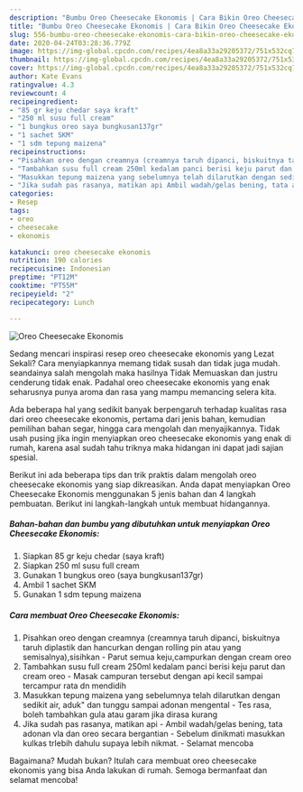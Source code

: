 ```yaml
---
description: "Bumbu Oreo Cheesecake Ekonomis | Cara Bikin Oreo Cheesecake Ekonomis Yang Sempurna"
title: "Bumbu Oreo Cheesecake Ekonomis | Cara Bikin Oreo Cheesecake Ekonomis Yang Sempurna"
slug: 556-bumbu-oreo-cheesecake-ekonomis-cara-bikin-oreo-cheesecake-ekonomis-yang-sempurna
date: 2020-04-24T03:28:36.779Z
image: https://img-global.cpcdn.com/recipes/4ea8a33a29205372/751x532cq70/oreo-cheesecake-ekonomis-foto-resep-utama.jpg
thumbnail: https://img-global.cpcdn.com/recipes/4ea8a33a29205372/751x532cq70/oreo-cheesecake-ekonomis-foto-resep-utama.jpg
cover: https://img-global.cpcdn.com/recipes/4ea8a33a29205372/751x532cq70/oreo-cheesecake-ekonomis-foto-resep-utama.jpg
author: Kate Evans
ratingvalue: 4.3
reviewcount: 4
recipeingredient:
- "85 gr keju chedar saya kraft"
- "250 ml susu full cream"
- "1 bungkus oreo saya bungkusan137gr"
- "1 sachet SKM"
- "1 sdm tepung maizena"
recipeinstructions:
- "Pisahkan oreo dengan creamnya (creamnya taruh dipanci, biskuitnya taruh diplastik dan hancurkan dengan rolling pin atau yang semisalnya),sisihkan Parut semua keju,campurkan dengan cream oreo"
- "Tambahkan susu full cream 250ml kedalam panci berisi keju parut dan cream oreo Masak campuran tersebut dengan api kecil sampai tercampur rata dn mendidih"
- "Masukkan tepung maizena yang sebelumnya telah dilarutkan dengan sedikit air, aduk&#34; dan tunggu sampai adonan mengental Tes rasa, boleh tambahkan gula atau garam jika dirasa kurang"
- "Jika sudah pas rasanya, matikan api Ambil wadah/gelas bening, tata adonan vla dan oreo secara bergantian Sebelum dinikmati masukkan kulkas trlebih dahulu supaya lebih nikmat. Selamat mencoba"
categories:
- Resep
tags:
- oreo
- cheesecake
- ekonomis

katakunci: oreo cheesecake ekonomis 
nutrition: 190 calories
recipecuisine: Indonesian
preptime: "PT12M"
cooktime: "PT55M"
recipeyield: "2"
recipecategory: Lunch

---
```



![Oreo Cheesecake Ekonomis](https://img-global.cpcdn.com/recipes/4ea8a33a29205372/751x532cq70/oreo-cheesecake-ekonomis-foto-resep-utama.jpg)

Sedang mencari inspirasi resep oreo cheesecake ekonomis yang Lezat Sekali? Cara menyiapkannya memang tidak susah dan tidak juga mudah. seandainya salah mengolah maka hasilnya Tidak Memuaskan dan justru cenderung tidak enak. Padahal oreo cheesecake ekonomis yang enak seharusnya punya aroma dan rasa yang mampu memancing selera kita.

Ada beberapa hal yang sedikit banyak berpengaruh terhadap kualitas rasa dari oreo cheesecake ekonomis, pertama dari jenis bahan, kemudian pemilihan bahan segar, hingga cara mengolah dan menyajikannya. Tidak usah pusing jika ingin menyiapkan oreo cheesecake ekonomis yang enak di rumah, karena asal sudah tahu triknya maka hidangan ini dapat jadi sajian spesial.




Berikut ini ada beberapa tips dan trik praktis dalam mengolah oreo cheesecake ekonomis yang siap dikreasikan. Anda dapat menyiapkan Oreo Cheesecake Ekonomis menggunakan 5 jenis bahan dan 4 langkah pembuatan. Berikut ini langkah-langkah untuk membuat hidangannya.

<!--inarticleads1-->

##### Bahan-bahan dan bumbu yang dibutuhkan untuk menyiapkan Oreo Cheesecake Ekonomis:

1. Siapkan 85 gr keju chedar (saya kraft)
1. Siapkan 250 ml susu full cream
1. Gunakan 1 bungkus oreo (saya bungkusan137gr)
1. Ambil 1 sachet SKM
1. Gunakan 1 sdm tepung maizena




<!--inarticleads2-->

##### Cara membuat Oreo Cheesecake Ekonomis:

1. Pisahkan oreo dengan creamnya (creamnya taruh dipanci, biskuitnya taruh diplastik dan hancurkan dengan rolling pin atau yang semisalnya),sisihkan - Parut semua keju,campurkan dengan cream oreo
1. Tambahkan susu full cream 250ml kedalam panci berisi keju parut dan cream oreo - Masak campuran tersebut dengan api kecil sampai tercampur rata dn mendidih
1. Masukkan tepung maizena yang sebelumnya telah dilarutkan dengan sedikit air, aduk&#34; dan tunggu sampai adonan mengental - Tes rasa, boleh tambahkan gula atau garam jika dirasa kurang
1. Jika sudah pas rasanya, matikan api - Ambil wadah/gelas bening, tata adonan vla dan oreo secara bergantian - Sebelum dinikmati masukkan kulkas trlebih dahulu supaya lebih nikmat. - Selamat mencoba




Bagaimana? Mudah bukan? Itulah cara membuat oreo cheesecake ekonomis yang bisa Anda lakukan di rumah. Semoga bermanfaat dan selamat mencoba!
